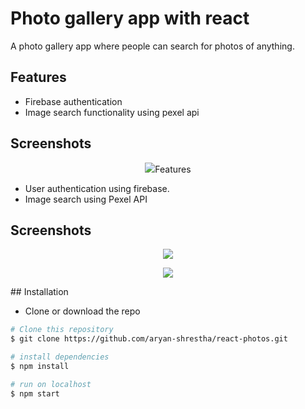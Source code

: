 # Photo gallery app with react

A photo gallery app where people can search for photos of anything.

## Features

* Firebase authentication
* Image search functionality using pexel api

## Screenshots

<p align="center">
  <img src="# Django e-commerce application

An ecommerce website build using Django framework.

## Features

* User authentication using firebase.
* Image search using Pexel API
  
</p>

## Screenshots

<p align="center">
  <img src="https://res.cloudinary.com/djwyoxnkk/image/upload/v1688911725/Project%20Screenshots/react%20photos/photos_1_hc6ds9.png">
</p>

<p align="center">
  <img src="https://res.cloudinary.com/djwyoxnkk/image/upload/v1688911729/Project%20Screenshots/react%20photos/photos_2_prblzo.png">
</p>

<p>
## Installation

- Clone or download the repo
 ```bash
# Clone this repository
$ git clone https://github.com/aryan-shrestha/react-photos.git

# install dependencies
$ npm install

# run on localhost
$ npm start
```
</p>
